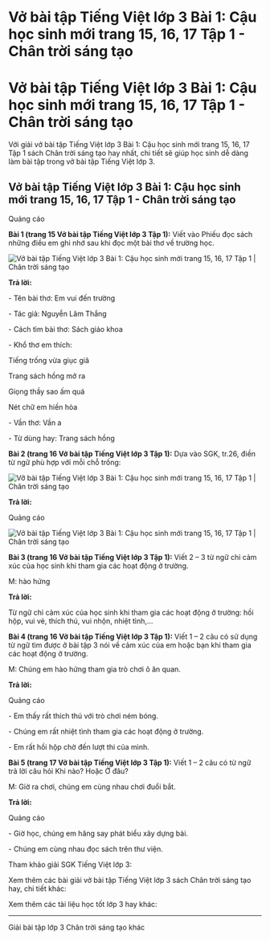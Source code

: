 # Vở bài tập Tiếng Việt lớp 3 Bài 1: Cậu học sinh mới trang 15, 16, 17 Tập 1 - Chân trời sáng tạo

# Vở bài tập Tiếng Việt lớp 3 Bài 1: Cậu học sinh mới trang 15, 16, 17 Tập 1 - Chân trời sáng tạo

Với giải vở bài tập Tiếng Việt lớp 3 Bài 1: Cậu học sinh mới trang 15, 16, 17 Tập 1 sách Chân trời sáng tạo hay nhất, chi tiết sẽ giúp học sinh dễ dàng làm bài tập trong vở bài tập Tiếng Việt lớp 3.

## Vở bài tập Tiếng Việt lớp 3 Bài 1: Cậu học sinh mới trang 15, 16, 17 Tập 1 - Chân trời sáng tạo

Quảng cáo

**Bài 1 (trang 15 Vở bài tập Tiếng Việt lớp 3 Tập 1):** Viết vào Phiếu đọc sách những điều em ghi nhớ sau khi đọc một bài thơ về trường học.

![Vở bài tập Tiếng Việt lớp 3 Bài 1: Cậu học sinh mới trang 15, 16, 17 Tập 1 | Chân trời sáng tạo](https://vietjack.com/vbt-tieng-viet-3-ct/images/bai-1-cau-hoc-sinh-moi.PNG)

**Trả lời:**

\- Tên bài thơ: Em vui đến trường

\- Tác giả: Nguyễn Lãm Thắng

\- Cách tìm bài thơ: Sách giáo khoa

\- Khổ thơ em thích: 

Tiếng trống vừa giục giã

Trang sách hồng mở ra

Giọng thầy sao ấm quá

Nét chữ em hiền hòa

\- Vần thơ: Vần a

\- Từ dùng hay: Trang sách hồng

**Bài 2 (trang 16 Vở bài tập Tiếng Việt lớp 3 Tập 1):** Dựa vào SGK, tr.26, điền từ ngữ phù hợp với mỗi chỗ trống:

![Vở bài tập Tiếng Việt lớp 3 Bài 1: Cậu học sinh mới trang 15, 16, 17 Tập 1 | Chân trời sáng tạo](https://vietjack.com/vbt-tieng-viet-3-ct/images/bai-1-cau-hoc-sinh-moi-1.PNG)

**Trả lời:**

Quảng cáo

![Vở bài tập Tiếng Việt lớp 3 Bài 1: Cậu học sinh mới trang 15, 16, 17 Tập 1 | Chân trời sáng tạo](https://vietjack.com/vbt-tieng-viet-3-ct/images/bai-1-cau-hoc-sinh-moi-2.PNG)

**Bài 3 (trang 16 Vở bài tập Tiếng Việt lớp 3 Tập 1):** Viết 2 – 3 từ ngữ chỉ cảm xúc của học sinh khi tham gia các hoạt động ở trường.

M: hào hứng

**Trả lời:**

Từ ngữ chỉ cảm xúc của học sinh khi tham gia các hoạt động ở trường: hồi hộp, vui vẻ, thích thú, vui nhộn, nhiệt tình,…

**Bài 4 (trang 16 Vở bài tập Tiếng Việt lớp 3 Tập 1):** Viết 1 – 2 câu có sử dụng từ ngữ tìm được ở bài tập 3 nói về cảm xúc của em hoặc bạn khi tham gia các hoạt động ở trường.

M: Chúng em hào hứng tham gia trò chơi ô ăn quan.

**Trả lời:**

Quảng cáo

\- Em thấy rất thích thú với trò chơi ném bóng.

\- Chúng em rất nhiệt tình tham gia các hoạt động ở trường.

\- Em rất hồi hộp chờ đến lượt thi của mình.

**Bài 5 (trang 17 Vở bài tập Tiếng Việt lớp 3 Tập 1):** Viết 1 – 2 câu có từ ngữ trả lời câu hỏi Khi nào? Hoặc Ở đâu?

M: Giờ ra chơi, chúng em cùng nhau chơi đuổi bắt.

**Trả lời:**

Quảng cáo

\- Giờ học, chúng em hăng say phát biểu xây dựng bài.

\- Chúng em cùng nhau đọc sách trên thư viện.

Tham khảo giải SGK Tiếng Việt lớp 3:

Xem thêm các bài giải vở bài tập Tiếng Việt lớp 3 sách Chân trời sáng tạo hay, chi tiết khác:

Xem thêm các tài liệu học tốt lớp 3 hay khác:

* * *

Giải bài tập lớp 3 Chân trời sáng tạo khác
